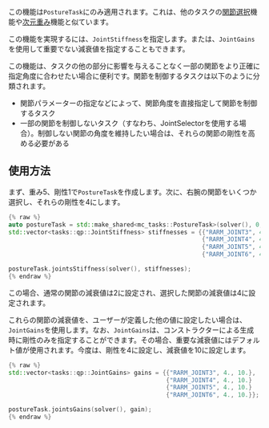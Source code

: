この機能は`PostureTask`にのみ適用されます。これは、他のタスクの[関節選択](joint-select.html)機能や[次元重み](dim-weight.html)機能と似ています。

この機能を実現するには、`JointStiffness`を指定します。または、`JointGains`を使用して重要でない減衰値を指定することもできます。

この機能は、タスクの他の部分に影響を与えることなく一部の関節をより正確に指定角度に合わせたい場合に便利です。関節を制御するタスクは以下のように分類されます。

- 関節パラメーターの指定などによって、関節角度を直接指定して関節を制御するタスク
- 一部の関節を制御しないタスク（すなわち、JointSelectorを使用する場合）。制御しない関節の角度を維持したい場合は、それらの関節の剛性を高める必要がある

## 使用方法

まず、重み5、剛性1で`PostureTask`を作成します。次に、右腕の関節をいくつか選択し、それらの剛性を4にします。

```cpp
{% raw %}
auto postureTask = std::make_shared<mc_tasks::PostureTask>(solver(), 0, 1, 5);
std::vector<tasks::qp::JointStiffness> stiffnesses = {{"RARM_JOINT3", 4.},
                                                      {"RARM_JOINT4", 4.}
                                                      {"RARM_JOINT5", 4.}
                                                      {"RARM_JOINT6", 4.}};

postureTask.jointsStiffness(solver(), stiffnesses);
{% endraw %}
```

この場合、通常の関節の減衰値は2に設定され、選択した関節の減衰値は4に設定されます。

これらの関節の減衰値を、ユーザーが定義した他の値に設定したい場合は、`JointGains`を使用します。なお、`JointGains`は、コンストラクターによる生成時に剛性のみを指定することができます。その場合、重要な減衰値にはデフォルト値が使用されます。今度は、剛性を4に設定し、減衰値を10に設定します。

```cpp
{% raw %}
std::vector<tasks::qp::JointGains> gains = {{"RARM_JOINT3", 4., 10.},
                                            {"RARM_JOINT4", 4., 10.}
                                            {"RARM_JOINT5", 4., 10.}
                                            {"RARM_JOINT6", 4., 10.}};

postureTask.jointsGains(solver(), gain);
{% endraw %}
```

